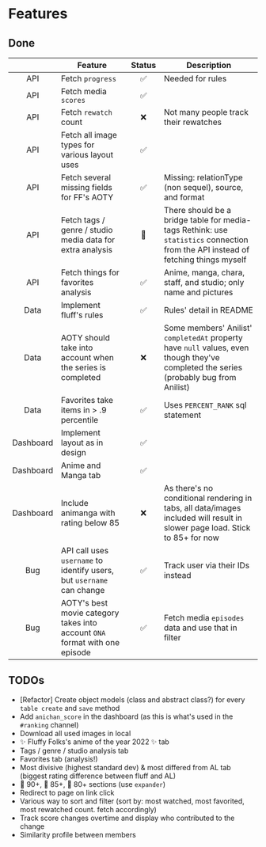 # Features

## Done

|           | Feature                                                                     | Status | Description                                                                                                                            |
|:---------:|-----------------------------------------------------------------------------|:------:|----------------------------------------------------------------------------------------------------------------------------------------|
|    API    | Fetch `progress`                                                            |    ✅️   | Needed for rules                                                                                                                       |
|    API    | Fetch media `scores`                                                        |    ✅️   |                                                                                                                                        |
|    API    | Fetch `rewatch` count                                                       |    ❌️   | Not many people track their rewatches                                                                                                  |
|    API    | Fetch all image types for various layout uses                               |    ✅️   |                                                                                                                                        |
|    API    | Fetch several missing fields for FF's AOTY                                  |    ✅️   | Missing: relationType (non sequel), source, and format                                                                                 |
|    API    | Fetch tags / genre / studio media data for extra analysis                   |    💭️   | There should be a bridge table for media-tags  Rethink: use `statistics` connection from the API instead of fetching things myself     |
|    API    | Fetch things for favorites analysis                                         |    ✅️   | Anime, manga, chara, staff, and studio; only name and pictures                                                                         |
|    Data   | Implement fluff's rules                                                     |    ✅️   | Rules' detail in README                                                                                                                |
|    Data   | AOTY should take into account when the series is completed                  |    ❌️   | Some members' Anilist' `completedAt` property have `null` values, even though they've completed the series (probably bug from Anilist) |
|    Data   | Favorites take items in > .9 percentile                                     |    ✅   | Uses `PERCENT_RANK` sql statement                                                                                                      |
| Dashboard | Implement layout as in design                                               |    ✅   |                                                                                                                                        |
| Dashboard | Anime and Manga tab                                                         |    ✅   |                                                                                                                                        |
| Dashboard | Include animanga with rating below 85                                       |    ❌️   | As there's no conditional rendering in tabs, all data/images included will result in slower page load. Stick to 85+ for now            |
|    Bug    | API call uses `username` to identify users, but `username` can change       |    ✅   | Track user via their IDs instead                                                                                                       |
|    Bug    | AOTY's best movie category takes into account `ONA` format with one episode |    ✅   | Fetch media `episodes` data and use that in filter                                                                                     |

## TODOs

- [Refactor] Create object models (class and abstract class?) for every `table create` and `save` method
- Add `anichan_score` in the dashboard (as this is what's used in the `#ranking` channel)
- Download all used images in local
- ✨  Fluffy Folks's anime of the year 2022 ✨ tab
- Tags / genre / studio analysis tab
- Favorites tab (analysis!)
- Most divisive (highest standard dev) & most differed from AL tab (biggest rating difference between fluff and AL)
- 🏅 90+, 🥈 85+, 🥉 80+ sections (use `expander`)
- Redirect to page on link click
- Various way to sort and filter (sort by: most watched, most favorited, most rewatched count. fetch accordingly)
- Track score changes overtime and display who contributed to the change
- Similarity profile between members

